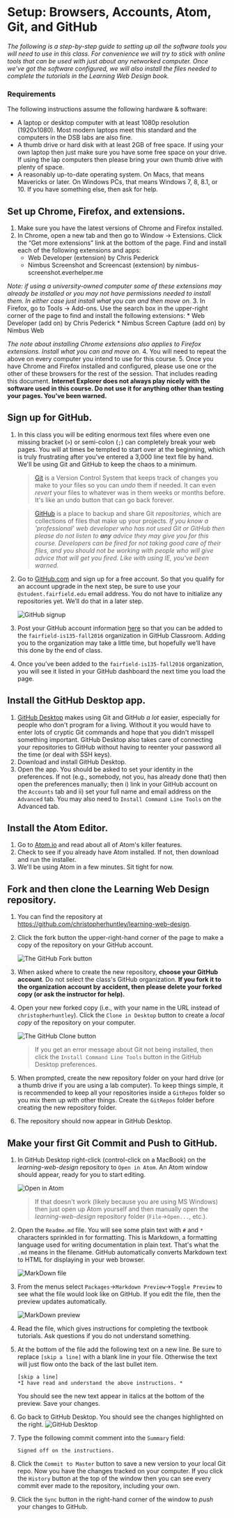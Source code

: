 # Setup: Browsers, Accounts, Atom, Git, and GitHub

*The following is a step-by-step guide to setting up all the software tools you will need to use in this class. For convenience we will try to stick with online tools that can be used with just about any networked computer. Once we’ve got the software configured, we will also install the files needed to complete the tutorials in the Learning Web Design book.*

### Requirements
The following instructions assume the following hardware & software:
* A laptop or desktop computer with at least 1080p resolution (1920x1080). Most modern laptops meet this standard and the computers in the DSB labs are also fine.
* A thumb drive or hard disk with at least 2GB of free space. If using your own laptop then just make sure you have some free space on your drive. If using the lap computers then please bring your own thumb drive with plenty of space.
* A reasonably up-to-date operating system. On Macs, that means Mavericks or later. On Windows PCs, that means Windows 7, 8, 8.1, or 10. If you have something else, then ask for help.

## Set up Chrome, Firefox, and extensions.

1. Make sure you have the latest versions of Chrome and Firefox installed.
2. In Chrome, open a new tab and then go to Window → Extensions. Click the “Get more extensions” link at the bottom of the page. Find and install each of the following extensions and apps:
    * Web Developer (extension) by Chris Pederick
    * Nimbus Screenshot and Screencast (extension) by nimbus-screenshot.everhelper.me

 *Note: if using a university-owned computer some of these extensions may already be installed or you may not have permissions needed to install them. In either case just install what you can and then move on.*
3. In Firefox, go to Tools → Add-ons. Use the search box in the upper-right corner of the page to find and install the following extensions:
    * Web Developer (add on) by Chris Pederick
    * Nimbus Screen Capture (add on) by Nimbus Web

 *The note about installing Chrome extensions also applies to Firefox extensions. Install what you can and move on.*
4. You will need to repeat the above on every computer you intend to use for this course.
5. Once you have Chrome and Firefox installed and configured, please use one or the other of these browsers for the rest of the session. That includes reading this document. **Internet Explorer does not always play nicely with the software used in this course. Do not use it for anything other than testing your pages. You've been warned.**

## Sign up for GitHub.
1. In this class you will be editing enormous text files where even one missing bracket (`>`) or semi-colon (`;`) can completely break your web pages. You will at times be tempted to start over at the beginning, which is truly frustrating after you've entered a 3,000 line text file by hand. We'll be using Git and GitHub to keep the chaos to a minimum.

    >[Git](https://git-scm.com) is a Version Control System that keeps track of changes you make to your files so you can *undo* them if needed. It can even *revert* your files to whatever was in them weeks or months before. It's like an undo button that can go back forever.

    >[GitHub](https://github.com) is a place to backup and share Git *repositories*, which are collections of files that make up your projects. _If you know a 'professional' web developer who has not used Git or GitHub then please do not listen to **any** advice they may give you for this course. Developers can be fired for not taking good care of their files, and you should not be working with people who will give advice that will get you fired. Like with using IE, you've been warned._

2. Go to [GitHub.com](https://github.com) and sign up for a free account. So that you qualify for an account upgrade in the next step, be sure to use your `@student.fairfield.edu` email address. You do not have to initialize any repositories yet. We’ll do that in a later step.

    ![GitHub signup](images/setup/GitHubSignup.png)

3. Post your GitHub account information [here](https://docs.google.com/forms/d/e/1FAIpQLScqoNRnE5Ajb3lL3aw0kyLIkylKFTwg_Xgt7JrcQ-3mQ2uODQ/viewform) so that you can be added to the `fairfield-is135-fall2016` organization in GitHub Classroom. Adding you to the organization may take a little time, but hopefully we’ll have this done by the end of class.
4. Once you’ve been added to the `fairfield-is135-fall2016` organization, you will see it listed in your GitHub dashboard the next time you load the page.

## Install the GitHub Desktop app.
1. [GitHub Desktop](https://desktop.github.com) makes using Git and GitHub *a lot* easier, especially for people who don't program for a living. Without it you would have to enter lots of cryptic Git commands and hope that you didn't misspell something important. GitHub Desktop  also takes care of connecting your repositories to GitHub without having to reenter your password all the time (or deal with SSH keys).
2. Download and install GitHub Desktop.
3. Open the app. You should be asked to set your identity in the preferences. If not (e.g., somebody, not you, has already done that) then open the preferences manually; then i) link in your GitHub account on the `Accounts` tab and ii) set your full name and email address on the `Advanced` tab. You may also need to `Install Command Line Tools` on the Advanced tab.

## Install the Atom Editor.
1. Go to [Atom.io](https://atom.io) and read about all of Atom's killer features.
2. Check to see if you already have Atom installed. If not, then download and run the installer.
3. We'll be using Atom in a few minutes. Sit tight for now.

## Fork and then clone the Learning Web Design repository.
1. You can find the repository at https://github.com/christopherhuntley/learning-web-design.
2. Click the fork button the upper-right-hand corner of the page to make a copy of the repository on your GitHub account.

    ![The GitHub Fork button](images/setup/Fork.png)

3. When asked where to create the new repository, **choose your GitHub account**. Do not select the class's GitHub organization. **If you fork it to the organization account by accident, then please delete your forked copy (or ask the instructor for help).**
4. Open your new forked copy (i.e., with your name in the URL instead of `christopherhuntley`). Click the `Clone in Desktop` button to create a *local copy* of the repository on your computer.

    ![The GitHub Clone button](images/setup/Clone.png)

    >If you get an error message about Git not being installed, then click the `Install Command Line Tools` button in the GitHub Desktop preferences.  

5. When prompted, create the new repository folder on your hard drive (or a thumb drive if you are using a lab computer). To keep things simple, it is recommended to keep all your repositories inside a `GitRepos` folder so you mix them up with other things. Create the `GitRepos` folder before creating the new repository folder.
6. The repository should now appear in GitHub Desktop.

## Make your first Git Commit and Push to GitHub.
1. In GitHub Desktop right-click (control-click on a MacBook) on the *learning-web-design* repository to `Open in Atom`. An Atom window should appear, ready for you to start editing.

    ![Open in Atom](images/setup/OpenInAtom.png)

    >If that doesn't work (likely because you are using MS Windows) then just open up Atom yourself and then manually open the *learning-web-design* repository folder  (`File`→`Open...`, etc.).

2. Open the `Readme.md` file. You will see some plain text with `#` and `*` characters sprinkled in for formatting. This is Markdown, a formatting language used for writing documentation in plain text. That's what the `.md` means in the filename. GitHub automatically converts Markdown text to HTML for displaying in your web browser.  

    ![MarkDown file](images/setup/MarkDown.png)

3. From the menus select `Packages`→`Markdown Preview`→`Toggle Preview` to see what the file would look like on GitHub. If you edit the file, then the preview updates automatically.

    ![MarkDown preview](images/setup/MarkdownPreview.png)

4. Read the file, which gives instructions for completing the textbook tutorials. Ask questions if you do not understand something.
5. At the bottom of the file add the following text on a new line. Be sure to replace `[skip a line]` with a blank line in your file. Otherwise the text will just flow onto the back of the last bullet item.  

    ```
    [skip a line]
    *I have read and understand the above instructions. *
    ```
    You should see the new text appear in italics at the bottom of the preview. Save your changes.
6. Go back to GitHub Desktop. You should see the changes highlighted on the right.
    ![GitHub Desktop ](images/setup/GitHubForDesktop.png)
7. Type the following commit comment into the `Summary` field:

    ```
    Signed off on the instructions.
    ```
8. Click the `Commit to Master` button to save a new version to your local Git repo. Now you have the changes tracked on your computer. If you click the `History` button at the top of the window then you can see every commit ever made to the repository, including your own.
9. Click the `Sync` button in the right-hand corner of the window to *push* your changes to GitHub.
